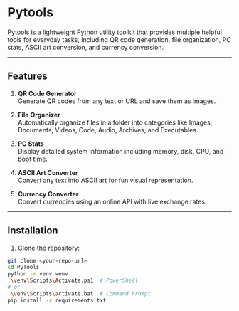# Pytools

Pytools is a lightweight Python utility toolkit that provides multiple helpful tools for everyday tasks, including QR code generation, file organization, PC stats, ASCII art conversion, and currency conversion.

---

## Features

1. **QR Code Generator**  
   Generate QR codes from any text or URL and save them as images.

2. **File Organizer**  
   Automatically organize files in a folder into categories like Images, Documents, Videos, Code, Audio, Archives, and Executables.

3. **PC Stats**  
   Display detailed system information including memory, disk, CPU, and boot time.

4. **ASCII Art Converter**  
   Convert any text into ASCII art for fun visual representation.

5. **Currency Converter**  
   Convert currencies using an online API with live exchange rates.

---

## Installation

1. Clone the repository:

```bash
git clone <your-repo-url>
cd PyTools
python -m venv venv
.\venv\Scripts\Activate.ps1  # PowerShell
# or
.\venv\Scripts\activate.bat  # Command Prompt
pip install -r requirements.txt
